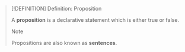 >[!DEFINITION] Definition: Proposition
>
>A **proposition** is a declarative statement which is either true or false.
>
>>[!NOTE]
>>
>>Propositions are also known as **sentences**.
>>
>